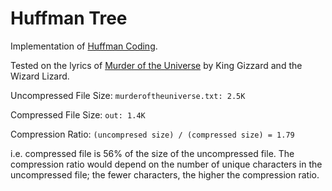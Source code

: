 # Huffman Tree

Implementation of [Huffman Coding](https://en.wikipedia.org/wiki/Huffman_coding). 

Tested on the lyrics of [Murder of the Universe](https://www.youtube.com/watch?v=4zUPTPlkqDg) by King Gizzard and the Wizard Lizard.

Uncompressed File Size: `murderoftheuniverse.txt: 2.5K`

Compressed File Size:   `out: 1.4K`

Compression Ratio: `(uncompresed size) / (compressed size) = 1.79`


i.e. compressed file is 56% of the size of the uncompressed file. The compression ratio would depend on the number of unique characters in the uncompressed file; the fewer characters, the higher the compression ratio.
